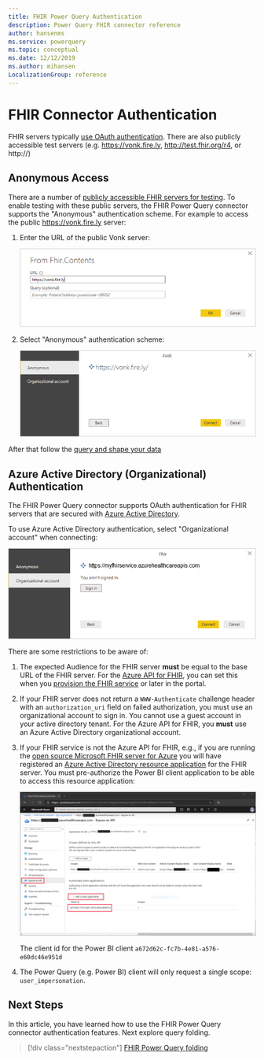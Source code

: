 ```yaml
---
title: FHIR Power Query Authentication
description: Power Query FHIR connector reference
author: hansenms
ms.service: powerquery
ms.topic: conceptual
ms.date: 12/12/2019
ms.author: mihansen
LocalizationGroup: reference
---
```


# FHIR Connector Authentication

FHIR servers typically [use OAuth authentication](https://www.hl7.org/fhir/security.html#authentication). There are also publicly accessible test servers (e.g. https://vonk.fire.ly, http://test.fhir.org/r4, or http://)

## Anonymous Access

There are a number of [publicly accessible FHIR servers for testing](https://wiki.hl7.org/index.php?title=Publicly_Available_FHIR_Servers_for_testing). To enable testing with these public servers, the FHIR Power Query connector supports the "Anonymous" authentication scheme. For example to access the public https://vonk.fire.ly server:

1. Enter the URL of the public Vonk server:

    ![Access public Vonk server](FHIR-Access-Vonk.png)

1. Select "Anonymous" authentication scheme:

    ![Vonk anonymous authentication](FHIR-Access-Vonk-Anonymous.png)

After that follow the [query and shape your data](FHIR.md)

## Azure Active Directory (Organizational) Authentication

The FHIR Power Query connector supports OAuth authentication for FHIR servers that are secured with [Azure Active Directory](https://azure.microsoft.com/services/active-directory/). 

To use Azure Active Directory authentication, select "Organizational account" when connecting:

![FHIR Sign In](FHIR-Sign-In.png)

There are some restrictions to be aware of:

1. The expected Audience for the FHIR server **must** be equal to the base URL of the FHIR server. For the [Azure API for FHIR](https://docs.microsoft.com/azure/healthcare-apis/), you can set this when you [provision the FHIR service](https://docs.microsoft.com/azure/healthcare-apis/fhir-paas-portal-quickstart#additional-settings) or later in the portal.

1. If your FHIR server does not return a `WWW-Authenticate` challenge header with an `authorization_uri` field on failed authorization, you must use an organizational account to sign in. You cannot use a guest account in your active directory tenant. For the Azure API for FHIR, you **must** use an Azure Active Directory organizational account.

1. If your FHIR service is not the Azure API for FHIR, e.g., if you are running the [open source Microsoft FHIR server for Azure](https://github.com/Microsoft/fhir-server) you will have registered an [Azure Active Directory resource application](https://docs.microsoft.com/en-us/azure/healthcare-apis/register-resource-azure-ad-client-app) for the FHIR server. You must pre-authorize the Power BI client application to be able to access this resource application:

    ![Pre Authorize Power BI](FHIR-PreAuthorize-PowerBI.png)

    The client id for the Power BI client `a672d62c-fc7b-4e81-a576-e60dc46e951d`

1. The Power Query (e.g. Power BI) client will only request a single scope: `user_impersonation`.

## Next Steps

In this article, you have learned how to use the FHIR Power Query connector authentication features. Next explore query folding.

>[!div class="nextstepaction"]
>[FHIR Power Query folding](FHIR-QueryFoldingOverview.md)